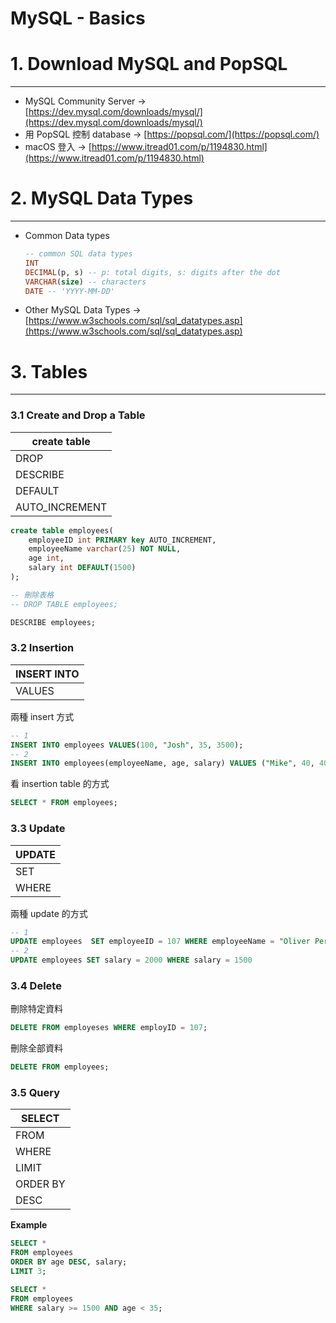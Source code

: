 # MySQL - Basics

# 1. Download MySQL and PopSQL

---

- MySQL Community Server → [https://dev.mysql.com/downloads/mysql/](https://dev.mysql.com/downloads/mysql/)
- 用 PopSQL 控制 database → [https://popsql.com/](https://popsql.com/)
- macOS 登入 → [https://www.itread01.com/p/1194830.html](https://www.itread01.com/p/1194830.html)

# 2. MySQL Data Types

---

- Common Data types
    
    ```sql
    -- common SQL data types
    INT
    DECIMAL(p, s) -- p: total digits, s: digits after the dot
    VARCHAR(size) -- characters
    DATE -- 'YYYY-MM-DD'
    ```
    
- Other MySQL Data Types → [https://www.w3schools.com/sql/sql_datatypes.asp](https://www.w3schools.com/sql/sql_datatypes.asp)

# 3. Tables

---

### 3.1  Create and Drop a Table

| create table |
| --- |
| DROP |
| DESCRIBE |
| DEFAULT |
| AUTO_INCREMENT |

```sql
create table employees(
    employeeID int PRIMARY key AUTO_INCREMENT,
    employeeName varchar(25) NOT NULL,
    age int,
    salary int DEFAULT(1500)
);

-- 刪除表格
-- DROP TABLE employees;

DESCRIBE employees;
```

### 3.2  Insertion

| INSERT INTO |
| --- |
| VALUES |

兩種 insert 方式

```sql
-- 1
INSERT INTO employees VALUES(100, "Josh", 35, 3500);
-- 2
INSERT INTO employees(employeeName, age, salary) VALUES ("Mike", 40, 4000);
```

看 insertion table 的方式

```sql
SELECT * FROM employees;
```

### 3.3  Update

| UPDATE |
| --- |
| SET |
| WHERE |

兩種 update 的方式

```sql
-- 1
UPDATE employees  SET employeeID = 107 WHERE employeeName = "Oliver Perez"
-- 2
UPDATE employees SET salary = 2000 WHERE salary = 1500
```

### 3.4  Delete

刪除特定資料

```sql
DELETE FROM employeses WHERE employID = 107;
```

刪除全部資料

```sql
DELETE FROM employees;
```

### 3.5  Query

| SELECT |
| --- |
| FROM |
| WHERE |
| LIMIT |
| ORDER BY |
| DESC |

**Example**

```sql
SELECT *
FROM employees
ORDER BY age DESC, salary;
LIMIT 3;

SELECT *
FROM employees
WHERE salary >= 1500 AND age < 35;
```